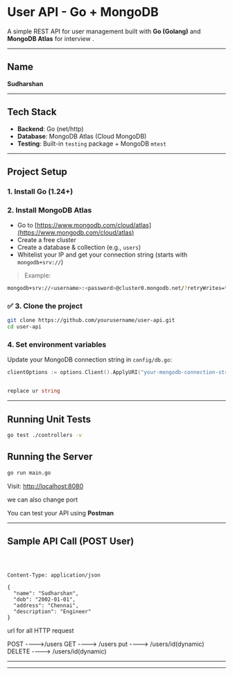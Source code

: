 # User API - Go + MongoDB

A simple REST API for user management built with **Go (Golang)** and **MongoDB Atlas** for interview .

---

## Name 

**Sudharshan**


---

##  Tech Stack

* **Backend**: Go (net/http)
* **Database**: MongoDB Atlas (Cloud MongoDB)
* **Testing**: Built-in `testing` package + MongoDB `mtest`

---

##  Project Setup

### 1. Install Go (1.24+)




###  2. Install MongoDB Atlas

* Go to [https://www.mongodb.com/cloud/atlas](https://www.mongodb.com/cloud/atlas)
* Create a free cluster
* Create a database & collection (e.g., `users`)
* Whitelist your IP and get your connection string (starts with `mongodb+srv://`)

> Example:

```bash
mongodb+srv://<username>:<password>@cluster0.mongodb.net/?retryWrites=true&w=majority
```

### ✅ 3. Clone the project

```bash
git clone https://github.com/yourusername/user-api.git
cd user-api
```

### 4. Set environment variables

Update your MongoDB connection string in `config/db.go`:

```go
clientOptions := options.Client().ApplyURI("your-mongodb-connection-string")


replace ur string 
```

---

##  Running Unit Tests

```bash
go test ./controllers -v
```



##  Running the Server

```bash
go run main.go
```

Visit: [http://localhost:8080](http://localhost:8080)

we can also change port

You can test your API using **Postman** 

---

## Sample API Call (POST User)

```



Content-Type: application/json

{
  "name": "Sudharshan",
  "dob": "2002-01-01",
  "address": "Chennai",
  "description": "Engineer"
}
```
url for all HTTP request

POST ---->/users
GET ----> /users
put ----> /users/id(dynamic)
DELETE ----> /users/id(dynamic)


---





---



